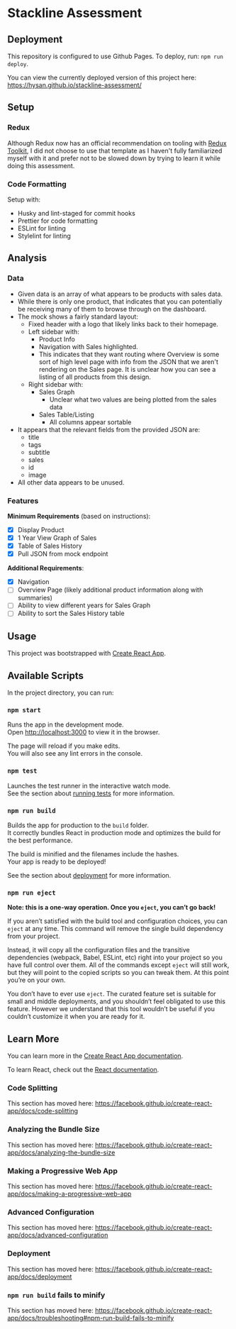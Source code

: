 # Stackline Assessment

## Deployment

This repository is configured to use Github Pages. To deploy, run: `npm run deploy`.

You can view the currently deployed version of this project here: https://hysan.github.io/stackline-assessment/

## Setup

### Redux

Although Redux now has an official recommendation on tooling with [Redux Toolkit](https://redux-toolkit.js.org/), I did not choose to use that template as I haven't fully familiarized myself with it and prefer not to be slowed down by trying to learn it while doing this assessment.

### Code Formatting

Setup with:

- Husky and lint-staged for commit hooks
- Prettier for code formatting
- ESLint for linting
- Stylelint for linting

## Analysis

### Data

- Given data is an array of what appears to be products with sales data.
- While there is only one product, that indicates that you can potentially be receiving many of them to browse through on the dashboard.
- The mock shows a fairly standard layout:
  - Fixed header with a logo that likely links back to their homepage.
  - Left sidebar with:
    - Product Info
    - Navigation with Sales highlighted.
    - This indicates that they want routing where Overview is some sort of high level page with info from the JSON that we aren't rendering on the Sales page. It is unclear how you can see a listing of all products from this design.
  - Right sidebar with:
    - Sales Graph
      - Unclear what two values are being plotted from the sales data
    - Sales Table/Listing
      - All columns appear sortable
- It appears that the relevant fields from the provided JSON are:
  - title
  - tags
  - subtitle
  - sales
  - id
  - image
- All other data appears to be unused.

### Features

**Minimum Requirements** (based on instructions):

- [x] Display Product
- [x] 1 Year View Graph of Sales
- [x] Table of Sales History
- [x] Pull JSON from mock endpoint

**Additional Requirements**:

- [x] Navigation
- [ ] Overview Page (likely additional product information along with summaries)
- [ ] Ability to view different years for Sales Graph
- [ ] Ability to sort the Sales History table

## Usage

This project was bootstrapped with [Create React App](https://github.com/facebook/create-react-app).

## Available Scripts

In the project directory, you can run:

### `npm start`

Runs the app in the development mode.<br />
Open [http://localhost:3000](http://localhost:3000) to view it in the browser.

The page will reload if you make edits.<br />
You will also see any lint errors in the console.

### `npm test`

Launches the test runner in the interactive watch mode.<br />
See the section about [running tests](https://facebook.github.io/create-react-app/docs/running-tests) for more information.

### `npm run build`

Builds the app for production to the `build` folder.<br />
It correctly bundles React in production mode and optimizes the build for the best performance.

The build is minified and the filenames include the hashes.<br />
Your app is ready to be deployed!

See the section about [deployment](https://facebook.github.io/create-react-app/docs/deployment) for more information.

### `npm run eject`

**Note: this is a one-way operation. Once you `eject`, you can’t go back!**

If you aren’t satisfied with the build tool and configuration choices, you can `eject` at any time. This command will remove the single build dependency from your project.

Instead, it will copy all the configuration files and the transitive dependencies (webpack, Babel, ESLint, etc) right into your project so you have full control over them. All of the commands except `eject` will still work, but they will point to the copied scripts so you can tweak them. At this point you’re on your own.

You don’t have to ever use `eject`. The curated feature set is suitable for small and middle deployments, and you shouldn’t feel obligated to use this feature. However we understand that this tool wouldn’t be useful if you couldn’t customize it when you are ready for it.

## Learn More

You can learn more in the [Create React App documentation](https://facebook.github.io/create-react-app/docs/getting-started).

To learn React, check out the [React documentation](https://reactjs.org/).

### Code Splitting

This section has moved here: https://facebook.github.io/create-react-app/docs/code-splitting

### Analyzing the Bundle Size

This section has moved here: https://facebook.github.io/create-react-app/docs/analyzing-the-bundle-size

### Making a Progressive Web App

This section has moved here: https://facebook.github.io/create-react-app/docs/making-a-progressive-web-app

### Advanced Configuration

This section has moved here: https://facebook.github.io/create-react-app/docs/advanced-configuration

### Deployment

This section has moved here: https://facebook.github.io/create-react-app/docs/deployment

### `npm run build` fails to minify

This section has moved here: https://facebook.github.io/create-react-app/docs/troubleshooting#npm-run-build-fails-to-minify

